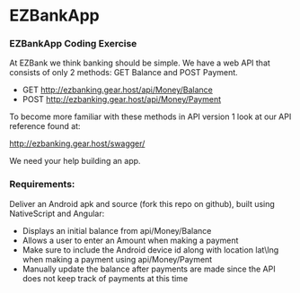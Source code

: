 # EZBankApp

### EZBankApp Coding Exercise

At EZBank we think banking should be simple.  We have a web API that consists of only 2 methods: GET Balance and POST Payment.

-  GET http://ezbanking.gear.host/api/Money/Balance
- POST http://ezbanking.gear.host/api/Money/Payment

To become more familiar with these methods in API version 1 look at our API reference found at:

http://ezbanking.gear.host/swagger/

We need your help building an app.

### Requirements:

Deliver an Android apk and source (fork this repo on github), built using NativeScript and Angular:

- Displays an initial balance from api/Money/Balance
- Allows a user to enter an Amount when making a payment
- Make sure to include the Android device id along with location lat\lng when making a payment using api/Money/Payment
- Manually update the balance after payments are made since the API does not keep track of payments at this time